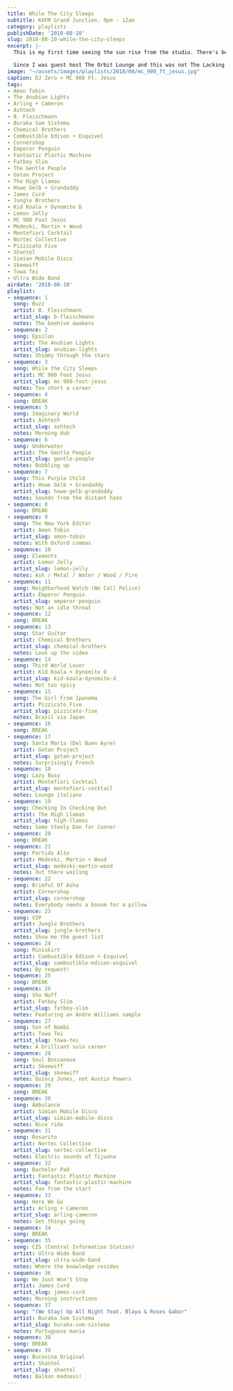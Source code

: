 ```yaml
---
title: While The City Sleeps
subtitle: KAFM Grand Junction, 9pm - 12am
category: playlists
publishDate: '2018-08-10'
slug: 2018-08-10-while-the-city-sleeps
excerpt: |-
  This is my first time seeing the sun rise from the studio. There's been plenty of sunsets, and plenty of times when I was on the air at the time but in a windowless studio.

  Since I was guest host The Orbit Lounge and this was not The Lacking Organization, there was more selection and sequencing going on than usual, with the end result being a good hill climb from warm sleepiness to aerobic panic. Thanks to Lisa from Florida and Geoffrey from France for checking in!
image: "~/assets/images/playlists/2018/08/mc_900_ft_jesus.jpg"
caption: DJ Zero + MC 900 Ft. Jesus
tags:
- Amon Tobin
- The Anubian Lights
- Arling + Cameron
- Ashtech
- B. Fleischmann
- Buraka Som Sistema
- Chemical Brothers
- Combustible Edison + Esquivel
- Cornershop
- Emperor Penguin
- Fantastic Plastic Machine
- Fatboy Slim
- The Gentle People
- Gotan Project
- The High Llamas
- Howe Gelb + Grandaddy
- James Curd
- Jungle Brothers
- Kid Koala + Dynomite D
- Lemon Jelly
- MC 900 Foot Jesus
- Medeski, Martin + Wood
- Montefiori Cocktail
- Nortec Collective
- Pizzicato Five
- Shantel
- Simian Mobile Disco
- Skeewiff
- Towa Tei
- Ultra Wide Band
airdate: '2018-08-10'
playlist:
- sequence: 1
  song: Buzz
  artist: B. Fleischmann
  artist_slug: b-fleischmann
  notes: The beehive awakens
- sequence: 2
  song: Epsilon
  artist: The Anubian Lights
  artist_slug: anubian-lights
  notes: Shimmy through the stars
- sequence: 3
  song: While the City Sleeps
  artist: MC 900 Foot Jesus
  artist_slug: mc-900-foot-jesus
  notes: Too short a career
- sequence: 4
  song: BREAK
- sequence: 5
  song: Imaginary World
  artist: Ashtech
  artist_slug: ashtech
  notes: Morning dub
- sequence: 6
  song: Underwater
  artist: The Gentle People
  artist_slug: gentle-people
  notes: Bubbling up
- sequence: 7
  song: This Purple Child
  artist: Howe Gelb + Grandaddy
  artist_slug: howe-gelb-grandaddy
  notes: Sounds from the distant haze
- sequence: 8
  song: BREAK
- sequence: 9
  song: The New York Editor
  artist: Amon Tobin
  artist_slug: amon-tobin
  notes: With Oxford commas
- sequence: 10
  song: Elements
  artist: Lemon Jelly
  artist_slug: lemon-jelly
  notes: Ash / Metal / Water / Wood / Fire
- sequence: 11
  song: Neighborhood Watch (We Call Police)
  artist: Emperor Penguin
  artist_slug: emperor-penguin
  notes: Not an idle threat
- sequence: 12
  song: BREAK
- sequence: 13
  song: Star Guitar
  artist: Chemical Brothers
  artist_slug: chemical-brothers
  notes: Look up the video
- sequence: 14
  song: Third World Lover
  artist: Kid Koala + Dynomite D
  artist_slug: kid-koala-dynomite-d
  notes: Not too spicy
- sequence: 15
  song: The Girl From Ipanema
  artist: Pizzicato Five
  artist_slug: pizzicato-five
  notes: Brazil via Japan
- sequence: 16
  song: BREAK
- sequence: 17
  song: Santa Maria (Del Buen Ayre)
  artist: Gotan Project
  artist_slug: gotan-project
  notes: Surprisingly French
- sequence: 18
  song: Lazy Busy
  artist: Montefiori Cocktail
  artist_slug: montefiori-cocktail
  notes: Lounge italiano
- sequence: 19
  song: Checking In Checking Out
  artist: The High Llamas
  artist_slug: high-llamas
  notes: Some Steely Dan for Conner
- sequence: 20
  song: BREAK
- sequence: 21
  song: Partido Alto
  artist: Medeski, Martin + Wood
  artist_slug: medeski-martin-wood
  notes: Out there wailing
- sequence: 22
  song: Brimful Of Asha
  artist: Cornershop
  artist_slug: cornershop
  notes: Everybody needs a bosom for a pillow
- sequence: 23
  song: VIP
  artist: Jungle Brothers
  artist_slug: jungle-brothers
  notes: Show me the guest list
- sequence: 24
  song: Miniskirt
  artist: Combustible Edison + Esquivel
  artist_slug: combustible-edison-esquivel
  notes: By request!
- sequence: 25
  song: BREAK
- sequence: 26
  song: Sho Nuff
  artist: Fatboy Slim
  artist_slug: fatboy-slim
  notes: Featuring an Andre Williams sample
- sequence: 27
  song: Son of Bambi
  artist: Towa Tei
  artist_slug: towa-tei
  notes: A brilliant solo career
- sequence: 28
  song: Soul Bossanova
  artist: Skeewiff
  artist_slug: skeewiff
  notes: Quincy Jones, not Austin Powers
- sequence: 29
  song: BREAK
- sequence: 30
  song: Ambulance
  artist: Simian Mobile Disco
  artist_slug: simian-mobile-disco
  notes: Nice ride
- sequence: 31
  song: Rosarito
  artist: Nortec Collective
  artist_slug: nortec-collective
  notes: Electric sounds of Tijuana
- sequence: 32
  song: Bachelor Pad
  artist: Fantastic Plastic Machine
  artist_slug: fantastic-plastic-machine
  notes: Fun from the start
- sequence: 33
  song: Here We Go
  artist: Arling + Cameron
  artist_slug: arling-cameron
  notes: Get things going
- sequence: 34
  song: BREAK
- sequence: 35
  song: CIS (Central Information Station)
  artist: Ultra Wide Band
  artist_slug: ultra-wide-band
  notes: Where the knowledge resides
- sequence: 36
  song: We Just Won't Stop
  artist: James Curd
  artist_slug: james-curd
  notes: Morning instructions
- sequence: 37
  song: "(We Stay) Up All Night feat. Blaya & Roses Gabor"
  artist: Buraka Som Sistema
  artist_slug: buraka-som-sistema
  notes: Portuguese mania
- sequence: 38
  song: BREAK
- sequence: 39
  song: Bucovina Original
  artist: Shantel
  artist_slug: shantel
  notes: Balkan madness!
---
```


